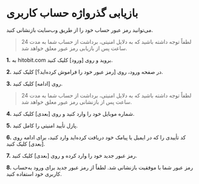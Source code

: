 
# بازیابی گذرواژه حساب کاربری

می‌توانید رمز عبور حساب خود را از طریق وب‌سایت بازنشانی کنید. 

> لطفاً توجه داشته باشید که به دلایل امنیتی، برداشت از حساب شما به مدت 24 ساعت پس از بازیابی رمز عبور معلق خواهد شد.


**1.**	به hitobit.com بروید و روی [ورود] کلیک کنید.

**2.**	در صفحه ورود، روی [رمز عبور خود را فراموش کرده‌اید؟] کلیک کنید.

**3.**	روی [ادامه] کلیک کنید. 

> لطفاً توجه داشته باشید که به دلایل امنیتی، برداشت از حساب شما به مدت 24 ساعت پس از بازنشانی رمز عبور معلق خواهد شد.

**4.**	شماره موبایل خود را وارد کنید و روی [بعدی] کلیک کنید.

**5.**	پازل تأیید امنیتی را کامل کنید.

**6.**	کد تأییدی را که در ایمیل یا پیامک خود دریافت کرده‌اید وارد کنید، برای ادامه روی [بعدی] کلیک کنید.

**7.**	رمز عبور جدید خود را وارد کرده و روی [بعدی] کلیک کنید.

**8.**	رمز عبور شما با موفقیت بازنشانی شد. لطفاً از رمز عبور جدید برای ورود به‌حساب کاربری خود استفاده کنید.
